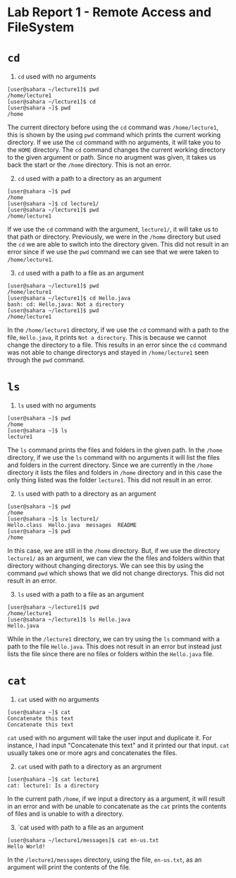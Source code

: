 # Lab Report 1 - Remote Access and FileSystem 

# `cd`
1. `cd` used with no arguments
```
[user@sahara ~/lecture1]$ pwd
/home/lecture1
[user@sahara ~/lecture1]$ cd
[user@sahara ~]$ pwd
/home
```
The current directory before using the `cd` command was `/home/lecture1`, this is shown by the using `pwd` command which prints the current working directory. If we use the `cd` command with no arguments, it will take you to the `HOME` directory. The `cd` command changes the current working directory to the given argument or path. Since no arugment was given, it takes us back the start or the `/home` directory. This is not an error.


2. `cd` used with a path to a directory as an argument
```
[user@sahara ~]$ pwd
/home
[user@sahara ~]$ cd lecture1/
[user@sahara ~/lecture1]$ pwd
/home/lecture1
```
If we use the `cd` command with the argument, `lecture1/`, it will take us to that path or directory. Previously, we were in the `/home` directory but used the `cd` we are able to switch into the directory given. This did not result in an error since if we use the `pwd` command we can see that we were taken to `/home/lecture1`.

3. `cd` used with a path to a file as an argument
```
[user@sahara ~/lecture1]$ pwd
/home/lecture1
[user@sahara ~/lecture1]$ cd Hello.java 
bash: cd: Hello.java: Not a directory
[user@sahara ~/lecture1]$ pwd
/home/lecture1
```
In the `/home/lecture1` directory, if we use the `cd` command with a path to the file, `Hello.java`, it prints `Not a directory`. This is because we cannot change the directory to a file. This results in an error since the `cd` command was not able to change directorys and stayed in `/home/lecture1` seen through the `pwd` command.

# `ls`
1. `ls` used with no arguments
```
[user@sahara ~]$ pwd
/home
[user@sahara ~]$ ls
lecture1
```
The `ls` command prints the files and folders in the given path. In the `/home` directory, if we use the `ls` command with no arguments it will list the files and folders in the current directory. Since we are currently in the `/home` directory it lists the files and folders in `/home` directory and in this case the only thing listed was the folder `lecture1`. This did not result in an error.

2. `ls` used with path to a directory as an argument
```
[user@sahara ~]$ pwd
/home
[user@sahara ~]$ ls lecture1/
Hello.class  Hello.java  messages  README
[user@sahara ~]$ pwd
/home
```
In this case, we are still in the `/home` directory. But, if we use the directory `lecture1/` as an argument, we can view the the files and folders within that directory without changing directorys. We can see this by using the command `pwd` which shows that we did not change directorys. This did not result in an error. 

3. `ls` used with a path to a file as an argument
```
[user@sahara ~/lecture1]$ pwd
/home/lecture1
[user@sahara ~/lecture1]$ ls Hello.java 
Hello.java
```
While in the `/lecture1` directory, we can try using the `ls` command with a path to the file `Hello.java`. This does not result in an error but instead just lists the file since there are no files or folders within the `Hello.java` file.


# `cat`
1. `cat` used with no arguments
```
[user@sahara ~]$ cat
Concatenate this text 
Concatenate this text
```
`cat` used with no argument will take the user input and duplicate it. For instance, I had input "Concatenate this text" and it printed our that input. `cat` usually takes one or more agrs and concatenates the files.

2. `cat` used with path to a directory as an argrument
```
[user@sahara ~]$ cat lecture1
cat: lecture1: Is a directory
```
In the current path `/home`, if we input a directory as a argument, it will result in an error and with be unable to concatenate as the `cat` prints the contents of files and is unable to with a directory. 

3. `cat used with path to a file as an argument
```
[user@sahara ~/lecture1/messages]$ cat en-us.txt 
Hello World!
```
In the `/lecture1/messages` directory, using the file, `en-us.txt`, as an argument will print the contents of the file.




